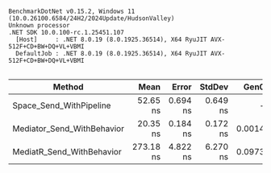 ```

BenchmarkDotNet v0.15.2, Windows 11 (10.0.26100.6584/24H2/2024Update/HudsonValley)
Unknown processor
.NET SDK 10.0.100-rc.1.25451.107
  [Host]     : .NET 8.0.19 (8.0.1925.36514), X64 RyuJIT AVX-512F+CD+BW+DQ+VL+VBMI
  DefaultJob : .NET 8.0.19 (8.0.1925.36514), X64 RyuJIT AVX-512F+CD+BW+DQ+VL+VBMI


```
| Method                     | Mean      | Error    | StdDev   | Gen0   | Allocated |
|--------------------------- |----------:|---------:|---------:|-------:|----------:|
| Space_Send_WithPipeline    |  52.65 ns | 0.694 ns | 0.649 ns |      - |         - |
| Mediator_Send_WithBehavior |  20.35 ns | 0.184 ns | 0.172 ns | 0.0014 |      24 B |
| MediatR_Send_WithBehavior  | 273.18 ns | 4.822 ns | 6.270 ns | 0.0973 |    1632 B |
